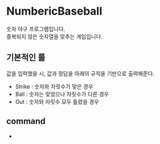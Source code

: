 # NumbericBaseball
숫자 야구 프로그램입니다.<br>
중복되지 않은 숫자열을 맞추는 게임입니다.<br>
## 기본적인 룰
값을 입력했을 시, 값과 정답을 아래의 규칙을 기반으로 출력해준다. 
- Strike : 숫자와 자릿수가 맞은 경우
- Ball : 숫자는 맞았으나 자릿수가 다른 경우
- Out : 숫자와 자릿수 모두 틀렸을 경우
## command
- 


